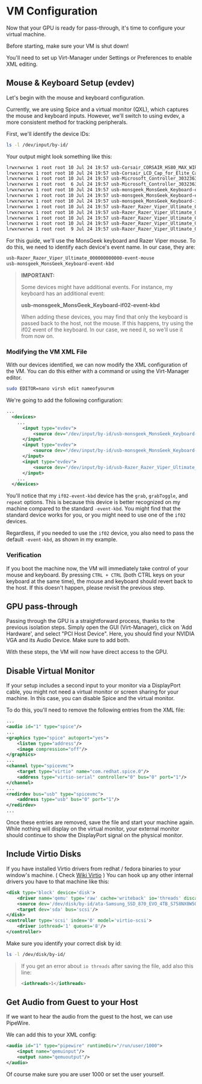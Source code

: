 # VM Configuration

Now that your GPU is ready for pass-through, it's time to configure your virtual machine.

Before starting, make sure your VM is shut down!

You'll need to set up Virt-Manager under Settings or Preferences to enable XML editing.

## Mouse & Keyboard Setup (evdev)

Let's begin with the mouse and keyboard configuration.

Currently, we are using Spice and a virtual monitor (QXL), which captures the mouse and keyboard inputs. However, we'll switch to using evdev, a more consistent method for tracking peripherals.

First, we'll identify the device IDs:

```Bash
ls -l /dev/input/by-id/
```

Your output might look something like this:

```Bash
lrwxrwxrwx 1 root root 10 Jul 24 19:57 usb-Corsair_CORSAIR_HS80_MAX_WIRELESS_Gaming_Receiver_592466F35C4EC86F-event-if03 -> ../event24
lrwxrwxrwx 1 root root 10 Jul 24 19:57 usb-Corsair_LCD_Cap_for_Elite_Capellix_coolers_1416221080004-event-if00 -> ../event22
lrwxrwxrwx 1 root root 10 Jul 24 19:57 usb-Microsoft_Controller_3032363330313135383532323033-event-joystick -> ../event26
lrwxrwxrwx 1 root root  6 Jul 24 19:57 usb-Microsoft_Controller_3032363330313135383532323033-joystick -> ../js0
lrwxrwxrwx 1 root root 10 Jul 24 19:57 usb-monsgeek_MonsGeek_Keyboard-event-if02 -> ../event15
lrwxrwxrwx 1 root root 10 Jul 24 19:57 usb-monsgeek_MonsGeek_Keyboard-event-kbd -> ../event14
lrwxrwxrwx 1 root root 10 Jul 24 19:57 usb-monsgeek_MonsGeek_Keyboard-if02-event-kbd -> ../event17
lrwxrwxrwx 1 root root 10 Jul 24 19:57 usb-Razer_Razer_Viper_Ultimate_000000000000-event-if01 -> ../event20
lrwxrwxrwx 1 root root 10 Jul 24 19:57 usb-Razer_Razer_Viper_Ultimate_000000000000-event-mouse -> ../event18
lrwxrwxrwx 1 root root 10 Jul 24 19:57 usb-Razer_Razer_Viper_Ultimate_000000000000-if01-event-kbd -> ../event19
lrwxrwxrwx 1 root root 10 Jul 24 19:57 usb-Razer_Razer_Viper_Ultimate_000000000000-if02-event-kbd -> ../event21
lrwxrwxrwx 1 root root  9 Jul 24 19:57 usb-Razer_Razer_Viper_Ultimate_000000000000-mouse -> ../mouse0
```

For this guide, we'll use the MonsGeek keyboard and Razer Viper mouse. To do this, we need to identify each device's event name. In our case, they are:

```Bash
usb-Razer_Razer_Viper_Ultimate_000000000000-event-mouse
usb-monsgeek_MonsGeek_Keyboard-event-kbd
```

>**IMPORTANT:**
>
>Some devices might have additional events. For instance, my keyboard has an additional event:
>
>**usb-monsgeek_MonsGeek_Keyboard-if02-event-kbd**
>
>When adding these devices, you may find that only the keyboard is passed back to the host, not the mouse. If this happens, try using the if02 event of the keyboard. In our case, we need it, so we'll use it from now on.


### Modifying the VM XML File

With our devices identified, we can now modify the XML configuration of the VM. You can do this either with a command or using the Virt-Manager editor.

```Bash
sudo EDITOR=nano virsh edit nameofyourvm
```

We're going to add the following configuration:

```XML
...
  <devices>
    ...
      <input type="evdev">
          <source dev="/dev/input/by-id/usb-monsgeek_MonsGeek_Keyboard-if02-event-kbd" grab="all" grabToggle="ctrl-ctrl" repeat="on"/>
      </input>
      <input type="evdev">
          <source dev="/dev/input/by-id/usb-monsgeek_MonsGeek_Keyboard-event-kbd"/>
      </input>
      <input type="evdev">
          <source dev="/dev/input/by-id/usb-Razer_Razer_Viper_Ultimate_000000000000-event-mouse"/>
      </input>
    ...
  </devices>
```

You'll notice that my `if02-event-kbd` device has the `grab`, `grabToggle`, and `repeat` options. 
This is because this device is better recognized on my machine compared to the standard `-event-kbd`. 
You might find that the standard device works for you, or you might need to use one of the `if02` devices.

Regardless, if you needed to use the `if02` device, you also need to pass the default `-event-kbd`, as shown in my example.

### Verification

If you boot the machine now, the VM will immediately take control of your mouse and keyboard.
By pressing `CTRL + CTRL` (both CTRL keys on your keyboard at the same time), the mouse and keyboard should revert back to the host. If this doesn't happen, please revisit the previous step.

## GPU pass-through

Passing through the GPU is a straightforward process, thanks to the previous isolation steps. 
Simply open the GUI (Virt-Manager), click on 'Add Hardware', and select "PCI Host Device". 
Here, you should find your NVIDIA VGA and its Audio Device. Make sure to add both.

With these steps, the VM will now have direct access to the GPU.


## Disable Virtual Monitor

If your setup includes a second input to your monitor via a DisplayPort cable, 
you might not need a virtual monitor or screen sharing for your machine. 
In this case, you can disable Spice and the virtual monitor.

To do this, you'll need to remove the following entries from the XML file:

```xml
...
<audio id="1" type="spice"/>
...
<graphics type="spice" autoport="yes">
    <listen type="address"/>
    <image compression="off"/>
</graphics>
...
<channel type="spicevmc">
    <target type="virtio" name="com.redhat.spice.0"/>
    <address type="virtio-serial" controller="0" bus="0" port="1"/>
</channel>
...
<redirdev bus="usb" type="spicevmc">
    <address type="usb" bus="0" port="1"/>
</redirdev>
...

```

Once these entries are removed, save the file and start your machine again. 
While nothing will display on the virtual monitor, your external monitor should continue to show the DisplayPort signal on the physical monitor.

## Include Virtio Disks

If you have installed Virtio drivers from redhat / fedora binaries to your window's machine. ( Check [Wiki Virtio](https://wiki.archlinux.org/title/QEMU#Installing_virtio_drivers) )
You can hook up any other internal drivers you have to that machine like this:

```xml
<disk type='block' device='disk'>
    <driver name='qemu' type='raw' cache='writeback' io='threads' discard='unmap'/>
    <source dev='/dev/disk/by-id/ata-Samsung_SSD_870_EVO_4TB_S758NX0W502467Z'/>
    <target dev='sda' bus='scsi'/>
</disk>
<controller type='scsi' index='0' model='virtio-scsi'>
    <driver iothread='1' queues='8'/>
</controller>
```

Make sure you identify your correct disk by id:

````Bash
ls -l /dev/disk/by-id/
````

>If you get an error about ``io threads`` after saving the file, add also this line:
>
>```xml
><iothreads>1</iothreads>
>```


## Get Audio from Guest to your Host

If we want to hear the audio from the guest to the host, we can use PipeWire.

We can add this to your XML config:

```xml
<audio id="1" type="pipewire" runtimeDir="/run/user/1000">
    <input name="qemuinput"/>
    <output name="qemuoutput"/>
</audio>
```

Of course make sure you are user 1000 or set the user yourself.









